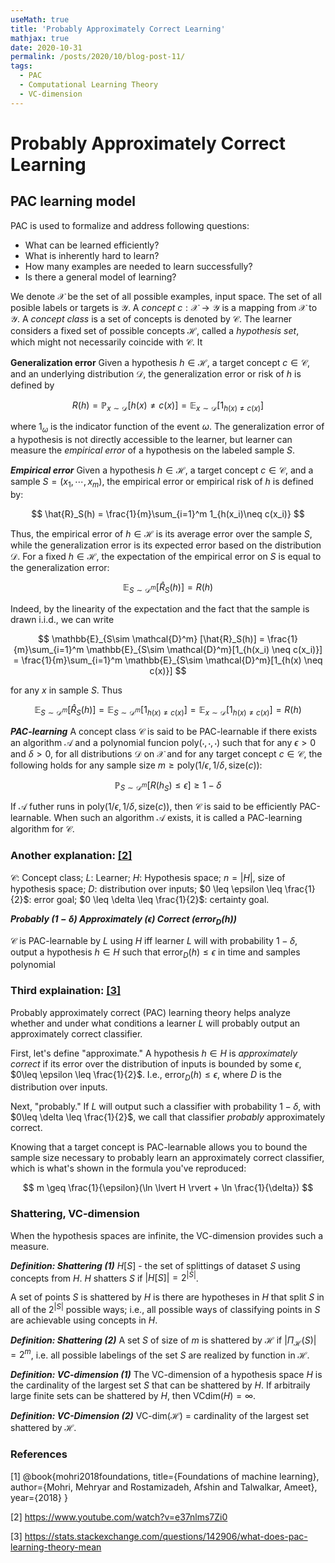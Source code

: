 ```yaml
---
useMath: true
title: 'Probably Approximately Correct Learning'
mathjax: true
date: 2020-10-31
permalink: /posts/2020/10/blog-post-11/
tags:
  - PAC
  - Computational Learning Theory
  - VC-dimension
---
```


# Probably Approximately Correct Learning

<!-- more -->

## PAC learning model

PAC is used to formalize and address following questions:
  - What can be learned efficiently?
  - What is inherently hard to learn? 
  - How many examples are needed to learn successfully? 
  - Is there a general model of learning? 

We denote $\mathcal{X}$ be the set of all possible examples, input space. The set of all posible labels or targets is $\mathcal{Y}$. A *concept* $c : \mathcal{X} \rightarrow \mathcal{Y}$ is a mapping from $\mathcal{X}$ to $\mathcal{Y}$. A *concept class* is a set of concepts is denoted by $\mathcal{C}$. The learner considers a fixed set of possible concepts $\mathcal{H}$, called a *hypothesis set*, which might not necessarily coincide with $\mathcal{C}$. It 

**Generalization error** Given a hypothesis $h \in \mathcal{H}$, a target concept $c \in \mathcal{C}$, and an underlying distribution $\mathcal{D}$, the generalization error or risk of $h$ is defined by

$$
R(h) = \mathbb{P}_{x \sim \mathcal{D}} [h(x) \neq c(x)] = \mathbb{E}_{x \sim \mathcal{D}}[1_{h(x)\neq c(x)}]
$$

where $1_\omega$ is the indicator function of the event $\omega$. The generalization error of a hypothesis is not directly accessible to the learner, but learner can measure the *empirical error* of a hypothesis on the labeled sample $S$. 

***Empirical error*** Given a hypothesis $h \in \mathcal{H}$, a target concept $c \in \mathcal{C}$, and a sample $S = (x_1, \cdots, x_m)$, the empirical error or empirical risk of $h$ is defined by:

$$
\hat{R}_S(h) = \frac{1}{m}\sum_{i=1}^m 1_{h(x_i)\neq c(x_i)}
$$

Thus, the empirical error of $h \in \mathcal{H}$ is its average error over the sample $S$, while the generalization error is its expected error based on the distribution $\mathcal{D}$. For a fixed $h \in \mathcal{H}$, the expectation of the empirical error on $S$ is equal to the generalization error:

$$
\mathbb{E}_{S\sim \mathcal{D}^m}[\hat{R}_S(h)] = R(h)
$$

Indeed, by the linearity of the expectation and the fact that the sample is drawn i.i.d., we can write

$$
\mathbb{E}_{S\sim \mathcal{D}^m} [\hat{R}_S(h)] = \frac{1}{m}\sum_{i=1}^m \mathbb{E}_{S\sim \mathcal{D}^m}[1_{h(x_i) \neq c(x_i)}] = \frac{1}{m}\sum_{i=1}^m \mathbb{E}_{S\sim \mathcal{D}^m}[1_{h(x) \neq c(x)}]
$$

for any $x$ in sample $S$. Thus

$$
\mathbb{E}_{S\sim \mathcal{D}^m} [\hat{R}_S(h)] = \mathbb{E}_{S\sim \mathcal{D}^m} [1_{h(x) \neq c(x)}] = \mathbb{E}_{x\sim \mathcal{D}}[1_{h(x) \neq c(x)}] = R(h)
$$

***PAC-learning*** A concept class $\mathcal{C}$ is said to be PAC-learnable if there exists an algorithm $\mathcal{A}$ and a polynomial funcion $\text{poly}(\cdot, \cdot, \cdot)$ such that for any $\epsilon > 0$ and $\delta > 0$, for all distributions $\mathcal{D}$ on $\mathcal{X}$ and for any target concept $c\in \mathcal{C}$, the following holds for any sample size $m \geq \text{poly}(1/\epsilon, 1/\delta, \text{size}(c))$:

$$
\mathbb{P}_{S\sim \mathcal{D}^m} [R(h_S)\leq \epsilon] \geq 1-\delta
$$

If $\mathcal{A}$ futher runs in $\text{poly}(1/\epsilon, 1/\delta, \text{size}(c))$, then $\mathcal{C}$ is said to be efficiently PAC-learnable. When such an algorithm $\mathcal{A}$ exists, it is called a PAC-learning algorithm for $\mathcal{C}$. 


### Another explanation: [[2]](#2)
$\mathcal{C}$: Concept class; $L$: Learner; $H$: Hypothesis space; $n = \lvert H \rvert$, size of hypothesis space; $D$: distribution over inputs; $0 \leq \epsilon \leq \frac{1}{2}$: error goal; $0 \leq \delta \leq \frac{1}{2}$: certainty goal. 

***Probably $(1-\delta)$ Approximately $(\epsilon)$ Correct $(\text{error}_{D}(h))$*** 

$\mathcal{C}$ is PAC-learnable by $L$ using $H$ iff learner $L$ will with probability $1-\delta$, output a hypothesis $h\in H$ such that $\text{error}_D(h) \leq \epsilon$ in time and samples polynomial 

### Third explaination: [[3]](#3)
Probably approximately correct (PAC) learning theory helps analyze whether and under what conditions a learner $L$ will probably output an approximately correct classifier.

First, let's define "approximate." A hypothesis $h \in H$ is *approximately correct* if its error over the distribution of inputs is bounded by some $\epsilon$, $0\leq \epsilon \leq \frac{1}{2}$. I.e., $\text{error}_D(h) \leq \epsilon$, where $D$ is the distribution over inputs. 

Next, "probably." If $L$ will output such a classifier with probability $1-\delta$, with $0\leq \delta \leq \frac{1}{2}$, we call that classifier *probably* approximately correct.

Knowing that a target concept is PAC-learnable allows you to bound the sample size necessary to probably learn an approximately correct classifier, which is what's shown in the formula you've reproduced:

$$
m \geq \frac{1}{\epsilon}(\ln \lvert H \rvert + \ln \frac{1}{\delta})
$$


### Shattering, VC-dimension
When the hypothesis spaces are infinite, the VC-dimension provides such a measure. 

***Definition: Shattering (1)*** $H[S]$ - the set of splittings of dataset $S$ using concepts from $H$. $H$ shatters $S$ if $\lvert H[S] \rvert = 2^{\lvert S\rvert}$. 

A set of points $S$ is shattered by $H$ is there are hypotheses in $H$ that split $S$ in all of the $2^{\lvert S\rvert}$ possible ways; i.e., all possible ways of classifying points in $S$ are achievable using concepts in $H$. 

***Definition: Shattering (2)*** A set $S$ of size of $m$ is shattered by $\mathcal{H}$ if $\lvert \Pi_{\mathcal{H}}(S)\rvert = 2^m$, i.e. all possible labelings of the set $S$ are realized by function in $\mathcal{H}$.

***Definition: VC-dimension (1)*** The VC-dimension of a hypothesis space $H$ is the cardinality of the largest set $S$ that can be shattered by $H$. If arbitraily large finite sets can be shattered by $H$, then $\text{VCdim}(H)=\infty$. 

***Definition: VC-Dimension (2)*** VC-dim($\mathcal{H}$) = cardinality of the largest set shattered by $\mathcal{H}$. 

### References

<a id="1">[1]</a> 
@book{mohri2018foundations,
  title={Foundations of machine learning},
  author={Mohri, Mehryar and Rostamizadeh, Afshin and Talwalkar, Ameet},
  year={2018}
}

<a id="2">[2]</a> 
https://www.youtube.com/watch?v=e37nlms7Zi0

<a id="3">[3]</a> 
https://stats.stackexchange.com/questions/142906/what-does-pac-learning-theory-mean
